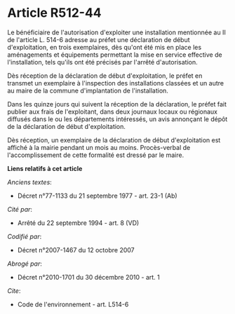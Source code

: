 # Article R512-44

Le bénéficiaire de l'autorisation d'exploiter une installation mentionnée au II de l'article L. 514-6 adresse au préfet une
déclaration de début d'exploitation, en trois exemplaires, dès qu'ont été mis en place les aménagements et équipements
permettant la mise en service effective de l'installation, tels qu'ils ont été précisés par l'arrêté d'autorisation.

Dès réception de la déclaration de début d'exploitation, le préfet en transmet un exemplaire à l'inspection des installations
classées et un autre au maire de la commune d'implantation de l'installation.

Dans les quinze jours qui suivent la réception de la déclaration, le préfet fait publier aux frais de l'exploitant, dans deux
journaux locaux ou régionaux diffusés dans le ou les départements intéressés, un avis annonçant le dépôt de la déclaration de
début d'exploitation.

Dès réception, un exemplaire de la déclaration de début d'exploitation est affiché à la mairie pendant un mois au moins.
Procès-verbal de l'accomplissement de cette formalité est dressé par le maire.

**Liens relatifs à cet article**

_Anciens textes_:

  - Décret n°77-1133 du 21 septembre 1977 - art. 23-1 (Ab)

_Cité par_:

  - Arrêté du 22 septembre 1994 - art. 8 (VD)

_Codifié par_:

  - Décret n°2007-1467 du 12 octobre 2007

_Abrogé par_:

  - Décret n°2010-1701 du 30 décembre 2010 - art. 1

_Cite_:

  - Code de l'environnement - art. L514-6
